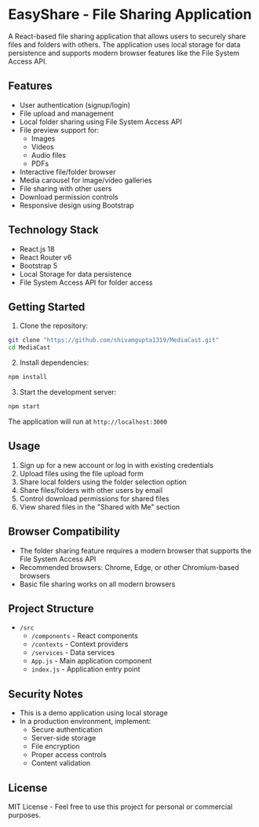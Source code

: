 # EasyShare - File Sharing Application

A React-based file sharing application that allows users to securely share files and folders with others. The application uses local storage for data persistence and supports modern browser features like the File System Access API.

## Features

- User authentication (signup/login)
- File upload and management
- Local folder sharing using File System Access API
- File preview support for:
  - Images
  - Videos
  - Audio files
  - PDFs
- Interactive file/folder browser
- Media carousel for image/video galleries
- File sharing with other users
- Download permission controls
- Responsive design using Bootstrap

## Technology Stack

- React.js 18
- React Router v6
- Bootstrap 5
- Local Storage for data persistence
- File System Access API for folder access

## Getting Started

1. Clone the repository:

```bash
git clone "https://github.com/shivamgupta1319/MediaCast.git"
cd MediaCast
```

2. Install dependencies:

```bash
npm install
```

3. Start the development server:

```bash
npm start
```

The application will run at `http://localhost:3000`

## Usage

1. Sign up for a new account or log in with existing credentials
2. Upload files using the file upload form
3. Share local folders using the folder selection option
4. Share files/folders with other users by email
5. Control download permissions for shared files
6. View shared files in the "Shared with Me" section

## Browser Compatibility

- The folder sharing feature requires a modern browser that supports the File System Access API
- Recommended browsers: Chrome, Edge, or other Chromium-based browsers
- Basic file sharing works on all modern browsers

## Project Structure

- `/src`
  - `/components` - React components
  - `/contexts` - Context providers
  - `/services` - Data services
  - `App.js` - Main application component
  - `index.js` - Application entry point

## Security Notes

- This is a demo application using local storage
- In a production environment, implement:
  - Secure authentication
  - Server-side storage
  - File encryption
  - Proper access controls
  - Content validation

## License

MIT License - Feel free to use this project for personal or commercial purposes.
